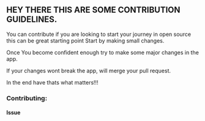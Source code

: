 ## HEY THERE THIS ARE SOME CONTRIBUTION GUIDELINES.

You can contribute if you are looking to start your journey in open source this can be great starting point
Start by making small changes.

Once You become confident enough try to make some major changes in the app.

If your changes wont break the app, will merge your pull request.

In the end have thats what matters!!!



### Contributing:


#### Issue

